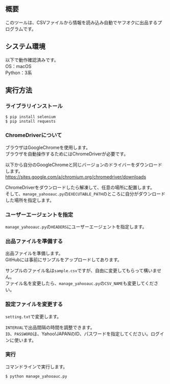 ## 概要
このツールは、CSVファイルから情報を読み込み自動でヤフオクに出品するプログラムです。



## システム環境
以下で動作確認済みです。  
OS：macOS  
Python：3系



## 実行方法
### ライブラリインストール
```
$ pip install selenium
$ pip install requests
```


### ChromeDriverについて
ブラウザはGoogleChromeを使用します。  
ブラウザを自動操作するためにはChromeDriverが必要です。

以下から自分のGoogleChromeと同じバージョンのドライバーをダウンロードします。  
https://sites.google.com/a/chromium.org/chromedriver/downloads

ChromeDriverをダウンロードしたら解凍して、任意の場所に配置します。  
そして、`manage_yahooauc.py`の`EXECUTABLE_PATH`のところに自分がダウンロードした場所を指定します。


### ユーザーエージェントを指定
`manage_yahooauc.py`の`HEADERS`にユーザーエージェントを指定します。


### 出品ファイルを準備する
出品ファイルを準備します。  
GitHubには事前にサンプルをアップロードしてあります。

サンプルのファイル名は`sample.csv`ですが、自由に変更してもらって構いません。  
ファイル名を変更したら、`manage_yahooauc.py`の`CSV_NAME`も変更してください。


### 設定ファイルを変更する
`setting.txt`で変更します。

`INTERVAL`で出品間隔の時間を調整できます。  
`ID`、`PASSWORD`は、Yahoo!JAPANのID、パスワードを指定してください。ログインに使います。


### 実行
コマンドラインで実行します。  
```
$ python manage_yahooauc.py
```
